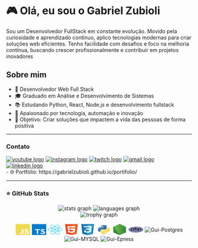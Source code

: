 
<h1 align="left">🎮 Olá, eu sou o Gabriel Zubioli</h1>

<p align="left">
Sou um Desenvolvedor FullStack em constante evolução. Movido pela curiosidade e aprendizado contínuo, aplico tecnologias modernas para criar soluções web eficientes. Tenho facilidade com desafios e foco na melhoria contínua, buscando crescer profissionalmente e contribuir em projetos inovadores<br>
</p>

<h2 align="left">Sobre mim</h2>

- 🔧 Desenvolvedor Web Full Stack
- 🎓 Graduado em Análise e Desenvolvimento de Sistemas
- 📚 Estudando Python, React, Node.js e desenvolvimento fullstack
- 💙 Apaixonado por tecnologia, automação e inovação
- 🎯 Objetivo: Criar soluções que impactem a vida das pessoas de forma positiva

---

### Contato
<div align="left">
  <a href="https://www.youtube.com/@Zubioli." target="_blank">  <img src="https://raw.githubusercontent.com/maurodesouza/profile-readme-generator/master/src/assets/icons/social/youtube/default.svg" width="52" height="40" alt="youtube logo"  /></a>
  <a href="https://www.instagram.com/g_zubioli?igsh=cTg3OWZuZ2M0bXBr" target="_blank"><img src="https://raw.githubusercontent.com/maurodesouza/profile-readme-generator/master/src/assets/icons/social/instagram/default.svg" width="52" height="40" alt="instagram logo"  /></a>
 	<a href="https://www.twitch.tv/gzubioli" target="_blank"> <img src="https://raw.githubusercontent.com/maurodesouza/profile-readme-generator/master/src/assets/icons/social/twitch/default.svg" width="52" height="40" alt="twitch logo"  /></a>
  <a href = "mailto:zubioligabriel@gmail.com"><img src="https://raw.githubusercontent.com/maurodesouza/profile-readme-generator/master/src/assets/icons/social/gmail/default.svg" width="52" height="40" alt="gmail logo"  /></a>
  <a href="https://www.linkedin.com/in/gabriel-zubioli-94671225a/" target="_blank"> <img src="https://raw.githubusercontent.com/maurodesouza/profile-readme-generator/master/src/assets/icons/social/linkedin/default.svg" width="52" height="40" alt="linkedin logo"  /></a>  
</div>
- 🌐 Portfólio: https://gabrielzubioli.github.io/portifolio/

---
<h3 align="left">⭐ GitHub Stats</h3>
<div align="center">
 <img src="https://github-readme-stats.vercel.app/api?username=GabrielZubioli&hide_title=false&hide_rank=false&show_icons=true&include_all_commits=true&count_private=true&disable_animations=false&theme=dracula&locale=en&hide_border=false&order=1" height="150" alt="stats graph"  />
  <img src="https://github-readme-stats.vercel.app/api/top-langs?username=GabrielZubioli&locale=en&hide_title=true&layout=compact&card_width=320&langs_count=8&theme=dracula&hide_border=false&order=2" height="150" alt="languages graph"  />
</div>

<div align="center">
  <img src="https://github-profile-trophy.vercel.app?username=GabrielZubioli&theme=dracula&column=6&row=1&margin-w=0&margin-h=0&no-bg=false&no-frame=false&order=4" height="150" alt="trophy graph"  />
</div>

<div style="display: inline_block" align="center"><br>
  <img align="center" alt="Gz-Js" height="30" width="40" src="https://raw.githubusercontent.com/devicons/devicon/master/icons/javascript/javascript-plain.svg">
  <img align="center" alt="Gz-Ts" height="30" width="40" src="https://raw.githubusercontent.com/devicons/devicon/master/icons/typescript/typescript-plain.svg">
  <img align="center" alt="Gz-React" height="30" width="40" src="https://raw.githubusercontent.com/devicons/devicon/master/icons/react/react-original.svg">
  <img align="center" alt="Gz-HTML" height="30" width="40" src="https://raw.githubusercontent.com/devicons/devicon/master/icons/html5/html5-original.svg">
  <img align="center" alt="Gz-CSS" height="30" width="40" src="https://raw.githubusercontent.com/devicons/devicon/master/icons/css3/css3-original.svg">
  <img align="center" alt="Gz-Python" height="30" width="40" src="https://raw.githubusercontent.com/devicons/devicon/master/icons/python/python-original.svg">
   <img align="center" alt="Gz-Node" height="30" width="40" src="https://raw.githubusercontent.com/devicons/devicon/ca28c779441053191ff11710fe24a9e6c23690d6/icons/nodejs/nodejs-original.svg">
  <img align="center" alt="Gz-PHP" height="30" width="40" src="https://github.com/devicons/devicon/blob/master/icons/php/php-original.svg">
  <img align="center" alt="Gui-Postgres" src="https://img.shields.io/badge/PostgreSQL-316192?style=for-the-badge&logo=postgresql&logoColor=white">
  <img align="center" alt="Gui-MYSQL" src="https://img.shields.io/badge/MySQL-00000F?style=for-the-badge&logo=mysql&logoColor=white">
   <img align="center" alt="Gui-Epress" src="https://img.shields.io/badge/Express.js-404D59?style=for-the-badge">

  
</div>
